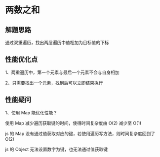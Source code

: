 # 两数之和

## 解题思路

通过双重遍历，找出两层遍历中值相加为目标值的下标

## 性能优化点

1、两重遍历中，第一个元素与最后一个元素不会与自身相加

2、只需要找出一个元素，找到后可以立即结束执行

## 性能疑问

1、使用 Map 能优化性能？

使用 Map 减少遍历获取键的时间，使得时间复杂度由 O(2) 减少至 O(1)

js 的 Map 没有通过值获取对应的键，若使用遍历写方法，则时间复杂度回到了 O(2)

js 的 Object 无法设置数字为键，也无法通过值获取键
